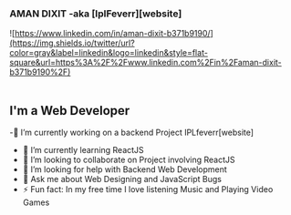 ### AMAN DIXIT -aka [IplFeverr][website]
![https://www.linkedin.com/in/aman-dixit-b371b9190/](https://img.shields.io/twitter/url?color=gray&label=linkedin&logo=linkedin&style=flat-square&url=https%3A%2F%2Fwww.linkedin.com%2Fin%2Faman-dixit-b371b9190%2F)
<br/>
<br/>
## I'm a Web Developer

-🔭 I’m currently working on a backend Project IPLfeverr[website]
- 🌱 I’m currently learning ReactJS
- 👯 I’m looking to collaborate on Project involving ReactJS
- 🤔 I’m looking for help with Backend Web Development
- 💬 Ask me about Web Designing and JavaScript Bugs
- ⚡ Fun fact: In my free time I love listening Music and Playing Video Games







<br />
<br />


